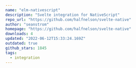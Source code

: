 ```yaml
---
name: "elm-nativescript"
description: "Svelte integration for NativeScript"
repo_url: "https://github.com/halfnelson/svelte-native"
author: "seanstrom"
homepage: "https://github.com/halfnelson/svelte-native"
downloads: 4
updated: "2022-06-12T15:33:24.169Z"
outdated: true
github_stars: 1845
tags: 
  - integration
---
```

